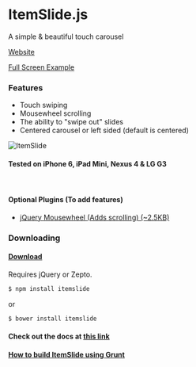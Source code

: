 ItemSlide.js
===================

A simple & beautiful touch carousel

[Website](http://itemslide.github.io/)

[Full Screen Example](http://itemslide.github.io/examples/fullscreen_navigation/)

### Features
- Touch swiping
- Mousewheel scrolling
- The ability to "swipe out" slides
- Centered carousel or left sided (default is centered)


![ItemSlide](https://raw.github.com/itemslide/itemslide.github.io/master/website-src/img/itemslide.png)



#### Tested on iPhone 6, iPad Mini, Nexus 4 & LG G3
<br/>


#### Optional Plugins (To add features)
- [jQuery Mousewheel (Adds scrolling) (~2.5KB)](https://cdnjs.cloudflare.com/ajax/libs/jquery-mousewheel/3.1.13/jquery.mousewheel.js)



### Downloading

#### [Download](http://itemslide.github.io/dist/itemslide.min.js)

Requires jQuery or Zepto.

```bash
$ npm install itemslide
```
or
```bash
$ bower install itemslide
```

#### Check out the docs at [this link](http://itemslide.github.io/docs)

#### [How to build ItemSlide using Grunt](https://github.com/itemslide/itemslide.github.io/blob/master/CONTRIBUTING.md)